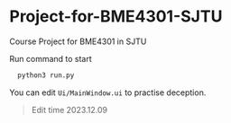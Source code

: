 
# Project-for-BME4301-SJTU

Course Project for BME4301 in SJTU

Run command to start

```bash
  python3 run.py
```

You can edit `Ui/MainWindow.ui` to practise deception.

> Edit time 2023.12.09